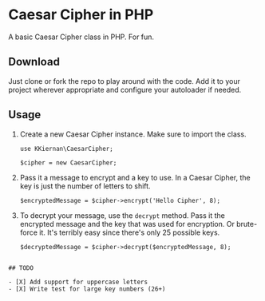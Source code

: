 # Caesar Cipher in PHP

A basic Caesar Cipher class in PHP. For fun.

## Download

Just clone or fork the repo to play around with the code. Add it to your project wherever appropriate and configure your autoloader if needed.

## Usage

1. Create a new Caesar Cipher instance. Make sure to import the class.
    ```
    use KKiernan\CaesarCipher;
    ```

    ```
    $cipher = new CaesarCipher;
    ```

2. Pass it a message to encrypt and a key to use. In a Caesar Cipher, the key is just the number of letters to shift.

    ```
    $encryptedMessage = $cipher->encrypt('Hello Cipher', 8);
    ```

3. To decrypt your message, use the `decrypt` method. Pass it the encrypted message and the key that was used for encryption. Or brute-force it. It's terribly easy since there's only 25 possible keys.

    ```
    $decryptedMessage = $cipher->decrypt($encryptedMessage, 8);
```

## TODO

- [X] Add support for uppercase letters
- [X] Write test for large key numbers (26+)
